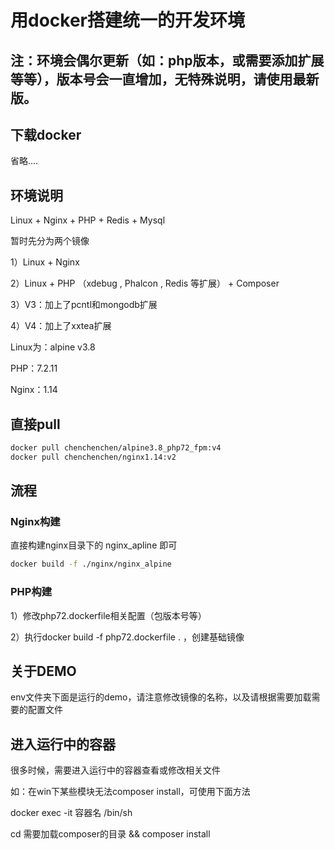 # 用docker搭建统一的开发环境

## 注：环境会偶尔更新（如：php版本，或需要添加扩展等等），版本号会一直增加，无特殊说明，请使用最新版。

## 下载docker

省略....

## 环境说明

Linux + Nginx + PHP + Redis + Mysql

暂时先分为两个镜像

1）Linux + Nginx

2）Linux + PHP （xdebug , Phalcon , Redis 等扩展） + Composer

3）V3：加上了pcntl和mongodb扩展

4）V4：加上了xxtea扩展

Linux为：alpine v3.8

PHP：7.2.11

Nginx：1.14

## 直接pull

```sh
docker pull chenchenchen/alpine3.8_php72_fpm:v4
docker pull chenchenchen/nginx1.14:v2
```

## 流程

### Nginx构建

直接构建nginx目录下的 nginx_apline 即可

```sh
docker build -f ./nginx/nginx_alpine
```

### PHP构建

1）修改php72.dockerfile相关配置（包版本号等）

2）执行docker build -f php72.dockerfile . ，创建基础镜像

## 关于DEMO

env文件夹下面是运行的demo，请注意修改镜像的名称，以及请根据需要加载需要的配置文件

## 进入运行中的容器

很多时候，需要进入运行中的容器查看或修改相关文件

如：在win下某些模块无法composer install，可使用下面方法

docker exec -it 容器名 /bin/sh

cd 需要加载composer的目录 && composer install